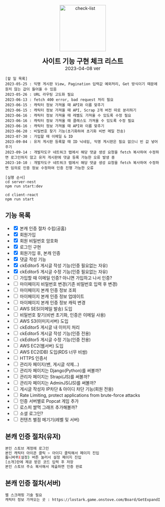 <p align="center">
	<img src="https://cdn-icons-png.flaticon.com/512/1211/1211612.png" width="150" alt="check-list" />
</p>

<p align="center">
	<b style="font-size: 22px">사이트 기능 구현 체크 리스트</b>
	<br>
	<span style="font-size: 15px">2023-04-08 ver</span>
</p>

```
[할 일 목록]
2023-05-25 : 익명 게시판 View, Pagination 입력값 예외처리, Get 방식이기 때문에 원치 않는 값이 들어올 수 있음
2023-05-26 : URL 라우팅 고도화 필요
2023-06-13 : fetch 400 error, bad request 처리 필요
2023-06-15 : 캐릭터 정보 가져올 때 API와 이름 맞추기
2023-06-15 : 캐릭터 정보 가져올 때 API, Scrap 2개 버전 따로 분리하기
2023-06-16 : 캐릭터 정보 가져올 때 레벨도 가져올 수 있도록 수정 필요
2023-06-16 : 캐릭터 정보 가져올 때 클래스도 가져올 수 있도록 수정 필요
2023-06-16 : 캐릭터 정보 가져올 때 API와 이름 맞추기
2023-06-20 : 비밀번호 찾기 기능(초기화하여 초기화 비번 메일 전송)
2023-07-30 : 가입할 때 이메일 & ID
2023-09-04 : 유저 게시판 등록할 때 ID 닉네임, 익명 게시판은 필요 없으니 빈 값 넣어주기
2023-09-14 : 개발자도구 네트워크 탭에서 해당 댓글 생성 요청을 fetch 복사하여 수정하면 로그인하지 않고 유저 게시판에 댓글 등록 가능한 오류 발생 중
2023-10-10 : 개발자도구 네트워크 탭에서 해당 댓글 생성 요청을 fetch 복사하여 수정하면 임의로 인증 정보 수정하여 인증 진행 가능한 오류
```

```
[실행 순서]
cd server-nest
npm run start:dev

cd client-react
npm run start
```

## 기능 목록
- <input type='checkbox' checked> 본캐 인증 절차 수립(공홈)
- <input type='checkbox' checked> 회원가입
- <input type='checkbox' checked> 회원 비밀번호 암호화
- <input type='checkbox' checked> 로그인 구현
- <input type='checkbox' checked> 회원가입 후, 본캐 인증
- <input type='checkbox' checked> 댓글 작성 기능
- <input type='checkbox' checked> ckEditor5 게시글 작성 기능(인증 필요없는 자유)
- <input type='checkbox' checked> ckEditor5 게시글 수정 기능(인증 필요없는 자유)
- <input type='checkbox'> 가입할 때 이메일 인증? 아니면 가입하고 나서 인증?
- <input type='checkbox'> 마이페이지 비밀번호 변경(기존 비밀번호 입력 후 변경)
- <input type='checkbox'> 마이페이지 본캐 인증 정보 조회
- <input type='checkbox'> 마이페이지 본캐 인증 정보 업데이트
- <input type='checkbox'> 마이페이지 본캐 인증 정보 캐릭 변경
- <input type='checkbox'> AWS SES(이메일 발송) 도입
- <input type='checkbox'> 비밀번호 찾기(비번 초기화, 인증은 이메일 사용)
- <input type='checkbox'> AWS S3(이미지서버) 도입
- <input type='checkbox'> ckEditor5 게시글 내 이미지 처리
- <input type='checkbox'> ckEditor5 게시글 작성 기능(인증 전용)
- <input type='checkbox'> ckEditor5 게시글 수정 기능(인증 전용)
- <input type='checkbox'> AWS EC2(웹서버) 도입
- <input type='checkbox'> AWS EC2(DB) 도입(RDS 너무 비쌈)
- <input type='checkbox'> HTTPS 인증서
- <input type='checkbox'> 관리자 페이지(밴, 게시글 삭제...)
- <input type='checkbox'> 관리자 페이지는 Django(Python)를 써볼까?
- <input type='checkbox'> 관리자 페이지는 Strapi(JS)를 써볼까?
- <input type='checkbox'> 관리자 페이지는 AdminJS(JS)를 써볼까?
- <input type='checkbox'> 게시글 작성자 IP차단 & 아이디 차단 기능(회원 전용)
- <input type='checkbox'> Rate Limiting, protect applications from brute-force attacks
- <input type='checkbox'> 인증 서버별로 Popcat 게임 추가
- <input type='checkbox'> 로스피 쌀먹 그래프 추가해볼까?
- <input type='checkbox'> 소셜 로그인?
- <input type='checkbox'> 컨텐츠 별점 메기기(레벨 및 서버)

## 본캐 인증 절차(유저)
```bash
본인 스토브 계정에 로그인
본인 캐릭터 아이콘 클릭 > 아이디 클릭해서 페이지 진입
톱니바퀴(설정) 버튼 눌러서 설정 페이지 진입
[소개]란에 제공 받은 코드 입력 후 저장
본인 스토브 주소 복사해서 제출하면 인증 완료
```
## 본캐 인증 절차(서버)
```bash
웹 스크래핑 기술 필요
캐릭터 정보 가져오는 곳 : https://lostark.game.onstove.com/Board/GetExpandInfo?memberNo=12345678
```